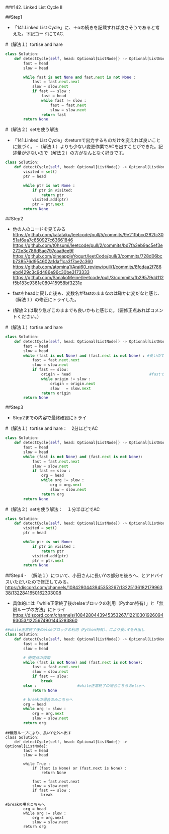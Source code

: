 ###142. Linked List Cycle II


##Step1
- 「141.Linked List Cycle」に、＋αの続きを記載すれば良さそうであると考えた。下記コードにてAC.

#（解法１）tortise and hare
```python
class Solution:
    def detectCycle(self, head: Optional[ListNode]) -> Optional[ListNode]:
        fast = head
        slow = head

        while fast is not None and fast.next is not None :
            fast = fast.next.next
            slow = slow.next
            if fast == slow :
                fast = head
                while fast != slow :
                    fast = fast.next
                    slow = slow.next
                return fast
        return None

```

#（解法２）setを使う解法
- 「141.Linked List Cycle」のreturnで出力するものだけを変えれば良いことに気づく。
-（解法１）よりも少ない変更作業でACを出すことができた。記述量が少ないので（解法２）の方がなんとなく好きです。

```python
class Solution:
    def detectCycle(self, head: Optional[ListNode]) -> Optional[ListNode]:
        visited = set()
        ptr = head

        while ptr is not None :
            if ptr in visited:
                return ptr
            visited.add(ptr)
            ptr = ptr.next
        return None
```

##Step2
- 他の人のコードを見てみる
https://github.com/katataku/leetcode/pull/5/commits/9e21fbbcd282fc3051af6aa7c650927c63661846
https://github.com/t0hsumi/leetcode/pull/2/commits/bd7fa3eb9ac5ef3e272e3c786d5ae797caa9ee9f
https://github.com/pineappleYogurt/leetCode/pull/3/commits/728d06bcb738576d954602a1daf1ca3f7ae2c360
https://github.com/atomina1/Arai60_review/pull/1/commits/8fcdaa2f786ebd429c3c9d486e96c30be3173333
https://github.com/SanakoMeine/leetcode/pull/3/commits/fb29579dd112f5b183c9361e080415958bf3231e

- fastをheadに戻した後も、変数名がfastのままなのは確かに変だなと感じ、（解法１）の修正にトライした。
- (解放２)は取り急ぎこのままでも良いかもと感じた。（要修正点あればコメントください。） 


#（解法１）tortise and hare
```python
class Solution:
    def detectCycle(self, head: Optional[ListNode]) -> Optional[ListNode]:
        fast = head
        slow = head
        while (fast is not None) and (fast.next is not None) : #長いので()でくくる方が良いかもと思い、そのように修正。
            fast = fast.next.next
            slow = slow.next
            if fast == slow:
                origin = head                                   #fastではなく、originを使う
                while origin != slow :
                    origin = origin.next
                    slow   = slow.next
                return origin
        return None
```

##Step3
- Step2までの内容で最終確認にトライ

#（解法１）tortise and hare：　2分ほどでAC
```python
class Solution:
    def detectCycle(self, head: Optional[ListNode]) -> Optional[ListNode]:
        fast = head
        slow = head
        while (fast is not None) and (fast.next is not None):
            fast = fast.next.next
            slow = slow.next
            if fast == slow :
                org = head
                while org != slow :
                    org = org.next
                    slow = slow.next
                return org
        return None 
```


#（解法２）setを使う解法：　１分半ほどでAC
```python
class Solution:
    def detectCycle(self, head: Optional[ListNode]) -> Optional[ListNode]:
        visited = set()
        ptr = head

        while ptr is not None:
            if ptr in visited :
                return ptr
            visited.add(ptr)
            ptr = ptr.next
        return None
```

##Step4
-　（解法１）について、小田さんに長いYの部分を後ろへ、とアドバイスいただいたので修正してみる。
https://discord.com/channels/1084280443945353267/1322513618217996338/1322841650162303008
- 具体的には「while正常終了後のelseブロックの利用（Python特有）」と「無限ループの方法」にトライ
https://discord.com/channels/1084280443945353267/1221030192609493053/1225674901445283860

```python
##while正常終了後のelseブロックの利用（Python特有）、により長いYを外出し
class Solution:
    def detectCycle(self, head: Optional[ListNode]) -> Optional[ListNode]:
        fast = head
        slow = head

        # 衝突点の探索
        while (fast is not None) and (fast.next is not None):
            fast = fast.next.next
            slow = slow.next
            if fast == slow:
                break
        else :                  #while正常終了の場合こちらのelseへ
            return None

        # breakの場合のみこちらへ
        org = head
        while org != slow :
            org = org.next
            slow = slow.next
        return org
```

```pyton
##無限ループにより、長いYを外へ出す
class Solution:
    def detectCycle(self, head: Optional[ListNode]) -> Optional[ListNode]:
        fast = head
        slow = head

        while True :
            if (fast is None) or (fast.next is None) :
                return None

            fast = fast.next.next
            slow = slow.next
            if fast == slow :
                break

#breakの場合こちらへ
        org = head
        while org != slow :
            org = org.next
            slow = slow.next
        return org
```
